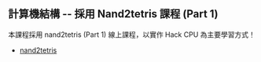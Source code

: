 ## 計算機結構  -- 採用 Nand2tetris 課程 (Part 1)

本課程採用 nand2tetris (Part 1) 線上課程，以實作 Hack CPU 為主要學習方式！

* [nand2tetris](./nand2tetris)
